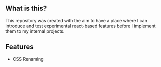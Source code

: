 ## What is this?

This repository was created with the aim to have a place where I can introduce and test experimental react-based features before I implement them to my internal projects.

## Features
- CSS Renaming
